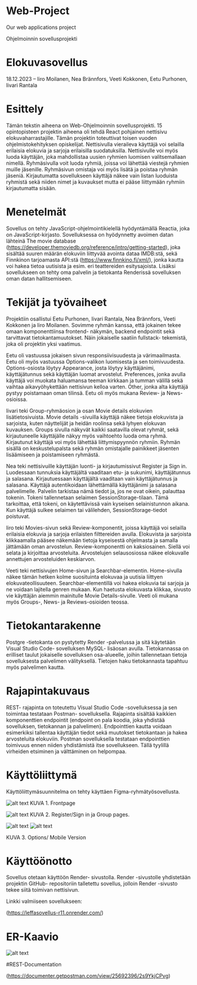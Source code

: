 # Web-Project
Our web applications project

Ohjelmoinnin sovellusprojekti 

# Elokuvasovellus 

 
18.12.2023 – Iiro Moilanen, Nea Brännfors, Veeti Kokkonen, Eetu Purhonen, Iivari Rantala 

 

# Esittely 

Tämän tekstin aiheena on Web-Ohjelmoinnin sovellusprojekti. 15 opintopisteen projektin aiheena oli tehdä React pohjainen nettisivu elokuvaharrastajille. Tämän projektin toteuttivat toisen vuoden ohjelmistokehityksen opiskelijat. Nettisivulla vieraileva käyttäjä voi selailla erilaisia elokuvia ja sarjoja erilaisilla suodatuksilla.  Nettisivulle voi myös luoda käyttäjän, joka mahdollistaa uusien ryhmien luomisen valitsemallaan nimellä. Ryhmäsivulla voit luoda ryhmiä, joissa voi lähettää viestejä ryhmien muille jäsenille. Ryhmäsivun omistaja voi myös lisätä ja poistaa ryhmän jäseniä. Kirjautumatta sovellukseen käyttäjä näkee vain listan luoduista ryhmistä sekä niiden nimet ja kuvaukset mutta ei pääse liittymään ryhmiin kirjautumatta sisään. 

 

# Menetelmät 

Sovellus on tehty JavaScript-ohjelmointikielellä hyödyntämällä Reactia, joka on JavaScript-kirjasto. Sovelluksessa on hyödynnetty avoimen datan lähteinä The movie database (https://developer.themoviedb.org/reference/intro/getting-started), joka sisältää suuren määrän elokuviin liittyvää avointa dataa IMDB:stä, sekä Finnkinon tarjoamasta API:stä (https://www.finnkino.fi/xml/), jonka kautta voi hakea tietoa uutisista ja esim. eri teattereiden esitysajoista. Lisäksi sovellukseen on tehty oma palvelin ja tietokanta Renderissä sovelluksen oman datan hallitsemiseen. 

 

# Tekijät ja työvaiheet 

Projektiin osallistui Eetu Purhonen, Iivari Rantala, Nea Brännfors, Veeti Kokkonen ja Iiro Moilanen. Sovimme ryhmän kanssa, että jokainen tekee omaan komponenttiinsa frontend- näkymän, backend endpointit sekä tarvittavat tietokantamuutokset. Näin jokaiselle saatiin fullstack- tekemistä, joka oli projektin yksi vaatimus.   

 

Eetu oli vastuussa jokaisen sivun responsiivisuudesta ja värimaailmasta. Eetu oli myös vastuussa Options-valikon luomisesta ja sen toimivuudesta. Options-osiosta löytyy Appearance, josta löytyy käyttäjänimi, käyttäjätunnus sekä käyttäjän luomat arvostelut. Preferences, jonka avulla käyttäjä voi muokata haluamansa teeman kirkkaan ja tumman välillä sekä vaihtaa aikavyöhykettään nettisivun kelloa varten. Other, jonka alta käyttäjä pystyy poistamaan oman tilinsä. Eetu oli myös mukana Review- ja News-osioissa. 

 

Iivari teki Group-ryhmäosion ja osan Movie details elokuvien lisätietosivuista. Movie details -sivuilla käyttäjä näkee tietoja elokuvista ja sarjoista, kuten näyttelijät ja heidän roolinsa sekä lyhyen elokuvan kuvauksen. Groups sivulla näkyvät kaikki saatavilla olevat ryhmät, sekä kirjautuneelle käyttäjälle näkyy myös vaihtoehto luoda oma ryhmä. Kirjautunut käyttäjä voi myös lähettää liittymispyynnön ryhmiin. Ryhmän sisällä on keskustelupalsta sekä ryhmän omistajalle painikkeet jäsenten lisäämiseen ja poistamiseen ryhmästä.  

 
Nea teki nettisivuille käyttäjän luonti- ja kirjautumissivut Register ja Sign in. Luodessaan tunnuksia käyttäjältä vaaditaan etu- ja sukunimi, käyttäjätunnus ja salasana. Kirjautuessaan käyttäjältä vaaditaan vain käyttäjätunnus ja salasana. Käyttäjä autentikoidaan lähettämällä käyttäjänimi ja salasana palvelimelle. Palvelin tarkistaa nämä tiedot ja, jos ne ovat oikein, palauttaa tokenin. Tokeni tallennetaan selaimen SessionStorage-tilaan. Tämä tarkoittaa, että tokeni, on käytettävissä vain kyseisen selainistunnon aikana. Kun käyttäjä sulkee selaimen tai välilehden, SessionStorage-tiedot poistuvat. 
 

Iiro teki Movies-sivun sekä Review-komponentit, joissa käyttäjä voi selailla erilaisia elokuvia ja sarjoja erilaisten filttereiden avulla. Elokuvista ja sarjoista klikkaamalla pääsee näkemään tietoja kyseisestä ohjelmasta ja samalla jättämään oman arvostelun. Review-komponentti on kaksiosainen. Siellä voi selata ja kirjoittaa arvosteluita. Arvostelujen selausosiossa näkee elokuvalle annettujen arvosteluiden keskiarvon. 
 

Veeti teki nettisivujen Home-sivun ja Searchbar-elementin. Home-sivulla näkee tämän hetken kolme suosituinta elokuvaa ja uutisia liittyen elokuvateollisuuteen. Searchbar-elementillä voi hakea elokuvia tai sarjoja ja ne voidaan lajitella genren mukaan. Kun haetusta elokuvasta klikkaa, sivusto vie käyttäjän aiemmin mainitulle Movie Details-sivulle. Veeti oli mukana myös Groups-, News- ja Reviews-osioiden teossa.  

 

 

# Tietokantarakenne 

Postgre -tietokanta on pystytetty Render -palvelussa ja sitä käytetään Visual Studio Code- sovelluksen MySQL- lisäosan avulla. Tietokannassa on erilliset taulut jokaiselle sovelluksen osa-alueelle, joihin tallennetaan tietoja sovelluksesta palvelimen välityksellä. Tietojen haku tietokannasta tapahtuu myös palvelimen kautta. 

 

 

# Rajapintakuvaus 

REST- rajapinta on toteutettu Visual Studio Code -sovelluksessa ja sen toimintaa testataan Postman- sovelluksella. Rajapinta sisältää kaikkien komponenttien endpointit (endpoint on pala koodia, joka yhdistää sovelluksen, tietokannan ja palvelimen). Endpointtien kautta voidaan esimerkiksi tallentaa käyttäjän tiedot sekä muutokset tietokantaan ja hakea arvosteluita elokuviin. Postman sovelluksella testataan endpointtien toimivuus ennen niiden yhdistämistä itse sovellukseen. Tällä tyylillä virheiden etsiminen ja välttäminen on helpompaa.  

 

# Käyttöliittymä 

 Käyttöliittymäsuunnitelma on tehty käyttäen Figma-ryhmätyösovellusta. 

![alt text](https://cdn.discordapp.com/attachments/1171772409540522045/1172153067051958302/image.png?ex=655f479c&is=654cd29c&hm=a6f771bec1af3611bdf4243c13bbf62dca28d28c9c439b0f61240a358d3a2c29&)
KUVA 1. Frontpage 

![alt text](https://cdn.discordapp.com/attachments/1171772409540522045/1172152928157564948/image.png?ex=655f477b&is=654cd27b&hm=378132982c3e88a8c7c647a7b3fe83b35a18b1e9b32d1c2ff52e49154d59320c&)
KUVA 2. Register/Sign in ja Group pages. 

![alt text](https://cdn.discordapp.com/attachments/1171772409540522045/1172153357469765712/image.png?ex=655f47e1&is=654cd2e1&hm=8e5edcb61ca0ebe032fa1a40ee497a0e73ae9da4f0b533dc07996a35d1f5d5f4&)
![alt text](https://cdn.discordapp.com/attachments/1171772409540522045/1172153172006027335/image.png?ex=655f47b5&is=654cd2b5&hm=27731c4d2201262cd68c22ae01351589b838f85ea8208bb577297ad2bb9a73b1&)

KUVA 3. Options/ Mobile Version 

# Käyttöönotto 

Sovellus otetaan käyttöön Render- sivustolla. Render -sivustolle yhdistetään projektin GitHub- repositoriin talletettu sovellus, jolloin Render -sivusto tekee siitä toimivan nettisivun.  

Linkki valmiiseen sovellukseen:  

(https://leffasovellus-r11.onrender.com/) 

 


# ER-Kaavio
![alt text](https://cdn.discordapp.com/attachments/1171772409540522045/1171782631294238720/image.png?ex=655dee9d&is=654b799d&hm=230785bd66b535bf17198f4a1ed7a1eec6088b9d6c21a4113a45ae7ff5cd17e7&)

#REST-Documentation

(https://documenter.getpostman.com/view/25692396/2s9YkjCPvg)
